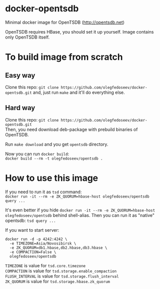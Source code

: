 # docker-opentsdb
Minimal docker image for OpenTSDB (http://opentsdb.net)

OpenTSDB requires HBase, you should set it up yourself.
Image contains only OpenTSDB itself.

# To build image from scratch
## Easy way
Clone this repo: `git clone https://github.com/olegfedoseev/docker-opentsdb.git`
and, just run `make` and it'll do everything else.

## Hard way
Clone this repo: `git clone https://github.com/olegfedoseev/docker-opentsdb.git` <br />
Then, you need download deb-package with prebuild binaries of OpenTSDB.

Run `make download` and you get `opentsdb` directory.

Now you can run `docker build`: <br />
`docker build --rm -t olegfedoseev/opentsdb .`

# How to use this image
If you need to run it as `tsd` command: <br />
`docker run -it --rm -e ZK_QUORUM=hbase-host olegfedoseev/opentsdb query ...`

It's even better if you hide `docker run -it --rm -e ZK_QUORUM=hbase-host olegfedoseev/opentsdb` behind shell-alias.
Then you can run it as "native" opentsdb: `tsd query ...`

If you want to start server:
```
docker run -d -p 4242:4242 \
  -e TIMEZONE=Asia/Novosibirsk \
  -e ZK_QUORUM=db1.hbase,db2.hbase,db3.hbase \
  -e COMPACTION=False \
  olegfedoseev/opentsdb
```

`TIMEZONE` is value for `tsd.core.timezone` <br />
`COMPACTION` is value for `tsd.storage.enable_compaction` <br />
`FLUSH_INTERVAL` is value for `tsd.storage.flush_interval` <br />
`ZK_QUORUM` is value for `tsd.storage.hbase.zk_quorum` <br />
